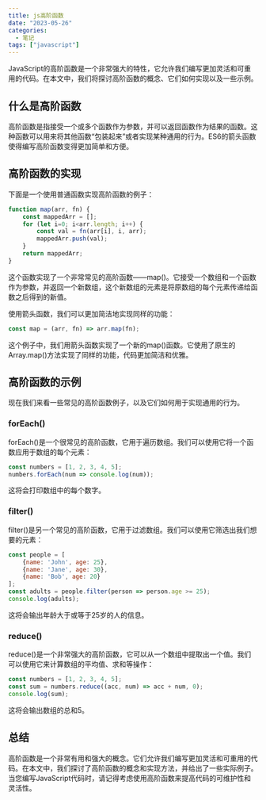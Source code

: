 ```yaml
---
title: js高阶函数
date: "2023-05-26"
categories:
  - 笔记
tags: ["javascript"]
---
```



JavaScript的高阶函数是一个非常强大的特性，它允许我们编写更加灵活和可重用的代码。在本文中，我们将探讨高阶函数的概念、它们如何实现以及一些示例。

## 什么是高阶函数

高阶函数是指接受一个或多个函数作为参数，并可以返回函数作为结果的函数。这种函数可以用来将其他函数“包装起来”或者实现某种通用的行为。ES6的箭头函数使得编写高阶函数变得更加简单和方便。

## 高阶函数的实现

下面是一个使用普通函数实现高阶函数的例子：

```javascript
function map(arr, fn) {
    const mappedArr = [];
    for (let i=0; i<arr.length; i++) {
        const val = fn(arr[i], i, arr);
        mappedArr.push(val);
    }
    return mappedArr;
}
```

这个函数实现了一个非常常见的高阶函数——map()。它接受一个数组和一个函数作为参数，并返回一个新数组，这个新数组的元素是将原数组的每个元素传递给函数之后得到的新值。

使用箭头函数，我们可以更加简洁地实现同样的功能：

```javascript
const map = (arr, fn) => arr.map(fn);
```

这个例子中，我们用箭头函数实现了一个新的map()函数。它使用了原生的Array.map()方法实现了同样的功能，代码更加简洁和优雅。

## 高阶函数的示例

现在我们来看一些常见的高阶函数例子，以及它们如何用于实现通用的行为。

### forEach()

forEach()是一个很常见的高阶函数，它用于遍历数组。我们可以使用它将一个函数应用于数组的每个元素：

```javascript
const numbers = [1, 2, 3, 4, 5];
numbers.forEach(num => console.log(num));
```

这将会打印数组中的每个数字。

### filter()

filter()是另一个常见的高阶函数，它用于过滤数组。我们可以使用它筛选出我们想要的元素：

```javascript
const people = [
    {name: 'John', age: 25},
    {name: 'Jane', age: 30},
    {name: 'Bob', age: 20}
];
const adults = people.filter(person => person.age >= 25);
console.log(adults);
```

这将会输出年龄大于或等于25岁的人的信息。

### reduce()

reduce()是一个非常强大的高阶函数，它可以从一个数组中提取出一个值。我们可以使用它来计算数组的平均值、求和等操作：

```javascript
const numbers = [1, 2, 3, 4, 5];
const sum = numbers.reduce((acc, num) => acc + num, 0);
console.log(sum);
```

这将会输出数组的总和5。

## 总结

高阶函数是一个非常有用和强大的概念。它们允许我们编写更加灵活和可重用的代码。在本文中，我们探讨了高阶函数的概念和实现方法，并给出了一些实际例子。当您编写JavaScript代码时，请记得考虑使用高阶函数来提高代码的可维护性和灵活性。